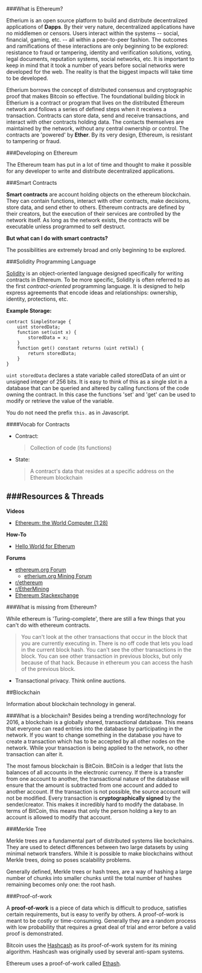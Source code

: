 ###What is Ethereum?

Etherium is an open source platform to build and distribute decentralized applications of **Dapps**. By their very nature, decentralized applications have no middlemen or censors. Users interact within the systems -- social, financial, gaming, etc. -- all within a peer-to-peer fashion. The outcomes and ramifications of these interactions are only beginning to be explored: resistance to fraud or tampering, identity and verification solutions, voting, legal documents, reputation systems, social networks, etc. It is important to keep in mind that it took a number of years before social networks were developed for the web. The reality is that the biggest impacts will take time to be developed. 

Etherium borrows the concept of distributed consensus and cryptographic proof that makes Bitcoin so effective. The foundational building block in Etherium is a contract or program that lives on the distributed Ethereum network and follows a series of defined steps when it receives a transaction. Contracts can store data, send and receive transactions, and interact with other contracts holding data. The contacts themselves are maintained by the network, without any central ownership or control. The contracts are 'powered' by **Ether**. By its very design, Ethereum, is resistant to tampering or fraud.

###Developing on Ethereum

The Ethereum team has put in a lot of time and thought to make it possible for any developer to write and distribute decentralized applications.

###Smart Contracts

**Smart contracts** are account holding objects on the ethereum blockchain. They can contain functions, interact with other contracts, make decisions, store data, and send ether to others. Ethereum contracts are defined by their creators, but the execution of their services are controlled by the network itself. As long as the network exists, the contracts will be executable unless programmed to self destruct.

**But what can I do with smart contracts?**

The possibilities are extremely broad and only beginning to be explored. 

###Solidity Programming Language

[Solidity](https://github.com/ethereum/wiki/wiki/The-Solidity-Programming-Language) is an object-oriented language designed specifically for writing contracts in Ethereum. To be more specific, Solidity is often referred to as the first *contract-oriented* programming language. It is designed to help express agreements that encode ideas and relationships: ownership, identity, protections, etc.

**Example Storage:**
```solidity
contract SimpleStorage {
    uint storedData;
    function set(uint x) {
        storedData = x;
    }
    function get() constant returns (uint retVal) {
        return storedData;
    }
}
```

`uint storedData` declares a state variable called storedData of an uint or unsigned integer of 256 bits. It is easy to think of this as a single slot in a database that can be queried and altered by calling functions of the code owning the contract. In this case the functions 'set' and 'get' can be used to modify or retrieve the value of the variable.

You do not need the prefix `this.` as in Javascript.

####Vocab for Contracts
- Contract:
	
	> Collection of code (its functions)
- State:
	
	> A contract's data that resides at a specific address on the Ethereum blockchain

###Resources & Threads
---
**Videos**

- [Ethereum: the World Computer (1:28)](https://www.youtube.com/watch?v=j23HnORQXvs)

**How-To**

- [Hello World for Etherum](https://www.ethereum.org/greeter)

**Forums**

- [ethereum.org Forum](https://forum.ethereum.org/)
  - [etherium.org Mining Forum](https://forum.ethereum.org/categories/mining)
- [r/ethereum](https://www.reddit.com/r/ethereum)
- [r/EtherMining](https://www.reddit.com/r/EtherMining/)
- [Ethereum Stackexchange](http://ethereum.stackexchange.com/)

###What is missing from Ethereum?

While ethereum is 'Turing-complete', there are still a few things that you can't do with ethereum contracts.

> You can't look at the other transactions that occur in the block that you are currently executing in.  There is no off code that lets you load in the current block hash. You can't see the other transactions in the block. You can see other transaction in previous blocks, but only because of that hack. Because in ethereum you can access the hash of the previous block.	

- Transactional privacy. Think online auctions. 

##Blockchain

Information about blockchain technology in general.

###What is a blockchain?
Besides being a trending word/technology for 2016, a blockchain is a globally shared, transactional database. This means that everyone can read entries into the database by participating in the network. If you want to change something in the database you have to create a transaction which has to be accepted by all other nodes on the network. While your transaction is being applied to the network, no other transaction can alter it. 

The most famous blockchain is BitCoin. BitCoin is a ledger that lists the balances of all accounts in the electronic currency. If there is a transfer from one account to another, the transactional nature of the database will ensure that the amount is subtracted from one account and added to another account. If the transaction is not possible, the source account will not be modified. Every transaction is **cryptographically signed** by the sender/creator. This makes it incredibly hard to modify the database. In terms of BitCoin, this means that only the person holding a key to an account is allowed to modify that account.

###Merkle Tree

Merkle trees are a fundamental part of distributed systems like bockchains. They are used to detect differences between two large datasets by using minimal network transfers. While it is possible to make blockchains without Merkle trees, doing so poses scalability problems. 

Generally defined, Merkle trees or hash trees, are a way of hashing a large number of chunks into smaller chunks until the total number of hashes remaining becomes only one: the root hash.

###Proof-of-work

A **proof-of-work** is a piece of data which is difficult to produce, satisfies certain requirements, but is easy to verify by others. A proof-of-work is meant to be costly or time-consuming. Generally they are a random process with low probability that requires a great deal of trial and error before a valid proof is demonstrated.

Bitcoin uses the [Hashcash](https://en.wikipedia.org/wiki/Hashcash) as its proof-of-work system for its mining algorithm. Hashcash was originally used by several anti-spam systems.

Ethereum uses a proof-of-work called [Ethash](https://github.com/ethereum/wiki/wiki/Ethash).